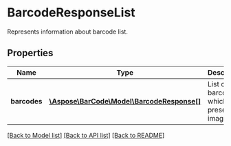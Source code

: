 # BarcodeResponseList

Represents information about barcode list.

## Properties
Name | Type | Description | Notes
---- | ---- | ----------- | -----
**barcodes** | [**\Aspose\BarCode\Model\BarcodeResponse[]**](BarcodeResponse.md) | List of barcodes which are present in image. | [optional] 

[[Back to Model list]](../../README.md#documentation-for-models) [[Back to API list]](../../README.md#documentation-for-api-endpoints) [[Back to README]](../../README.md)


